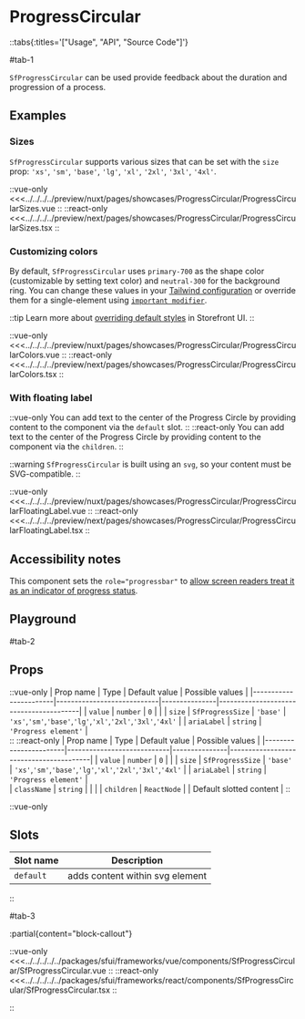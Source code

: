 # ProgressCircular

::tabs{:titles='["Usage", "API", "Source Code"]'}

#tab-1

`SfProgressCircular` can be used provide feedback about the duration and progression of a process. 

## Examples

### Sizes

`SfProgressCircular` supports various sizes that can be set with the `size` prop: `'xs'`, `'sm'`, `'base'`, `'lg'`, `'xl'`, `'2xl'`, `'3xl'`, `'4xl'`.

<Showcase showcase-name="ProgressCircular/ProgressCircularSizes" style="min-height:320px">

::vue-only
<<<../../../../preview/nuxt/pages/showcases/ProgressCircular/ProgressCircularSizes.vue
::
::react-only
<<<../../../../preview/next/pages/showcases/ProgressCircular/ProgressCircularSizes.tsx
::

</Showcase>

### Customizing colors

By default, `SfProgressCircular` uses `primary-700` as the shape color (customizable by setting text color) and `neutral-300` for the background ring. You can change these values in your [Tailwind configuration](https://tailwindcss.com/docs/configuration#theme) or override them for a single-element using [`important modifier`](https://tailwindcss.com/docs/configuration#important-modifier).

::tip
Learn more about [overriding default styles](/customization/overriding-default-styles) in Storefront UI.
::

<Showcase showcase-name="ProgressCircular/ProgressCircularColors">

::vue-only
<<<../../../../preview/nuxt/pages/showcases/ProgressCircular/ProgressCircularColors.vue
::
::react-only
<<<../../../../preview/next/pages/showcases/ProgressCircular/ProgressCircularColors.tsx
::

</Showcase>

### With floating label

::vue-only
You can add text to the center of the Progress Circle by providing content to the component via the `default` slot.
::
::react-only
You can add text to the center of the Progress Circle by providing content to the component via the `children`.
::

::warning
`SfProgressCircular` is built using an `svg`, so your content must be SVG-compatible.
::

<Showcase showcase-name="ProgressCircular/ProgressCircularFloatingLabel">

::vue-only
<<<../../../../preview/nuxt/pages/showcases/ProgressCircular/ProgressCircularFloatingLabel.vue
::
::react-only
<<<../../../../preview/next/pages/showcases/ProgressCircular/ProgressCircularFloatingLabel.tsx
::

</Showcase>

## Accessibility notes

This component sets the `role="progressbar"` to [allow screen readers treat it as an indicator of progress status](https://developer.mozilla.org/en-US/docs/Web/Accessibility/ARIA/Roles/progressbar_role).


## Playground

<Generate style="height: 450px" />

#tab-2
## Props

::vue-only
| Prop name             | Type                       | Default value | Possible values                        |
|-----------------------|----------------------------|---------------|----------------------------------------|
|  `value`                |  `number`                    | `0`             |                                        |
|  `size`              |  `SfProgressSize` |   `'base'`        |   `'xs'`,`'sm'`,`'base'`,`'lg'`,`'xl'`,`'2xl'`,`'3xl'`,`'4xl'`  |
|  `ariaLabel`         |  `string`                    |   `'Progress element'`  |   
::
::react-only
| Prop name             | Type                       | Default value | Possible values                        |
|-----------------------|----------------------------|---------------|----------------------------------------|
|  `value`                |  `number`                    | `0`             |                                        |
|  `size`              |  `SfProgressSize` |   `'base'`        |   `'xs'`,`'sm'`,`'base'`,`'lg'`,`'xl'`,`'2xl'`,`'3xl'`,`'4xl'`  |
|  `ariaLabel`         |  `string`                    |   `'Progress element'`  |   
|  `className`            |  `string`                    |               |                                        |
| `children`   | `ReactNode`          |               | Default slotted content            |
::

::vue-only
## Slots

| Slot name | Description                     |
| --------- | ------------------------------- |
| `default`   | adds content within svg element |
::

#tab-3

:partial{content="block-callout"}

::vue-only
<<<../../../../../packages/sfui/frameworks/vue/components/SfProgressCircular/SfProgressCircular.vue
::
::react-only
<<<../../../../../packages/sfui/frameworks/react/components/SfProgressCircular/SfProgressCircular.tsx
::

::
